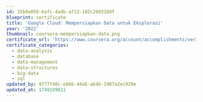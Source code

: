 ```yaml
---
id: 15b0a050-6afc-4adb-af13-182c26031b0f
blueprint: certificate
title: 'Google Cloud: Mempersiapkan Data untuk Eksplorasi'
year: '2022'
thumbnail: coursera-mempersiapkan-data.png
certificate_url: 'https://www.coursera.org/account/accomplishments/verify/BD6BFY8DAZM8'
certificate_categories:
  - data-analysis
  - database
  - data-management
  - data-structures
  - big-data
  - sql
updated_by: 9777f40c-e866-44a6-a64b-1907a2ec929e
updated_at: 1749189011
---
```

